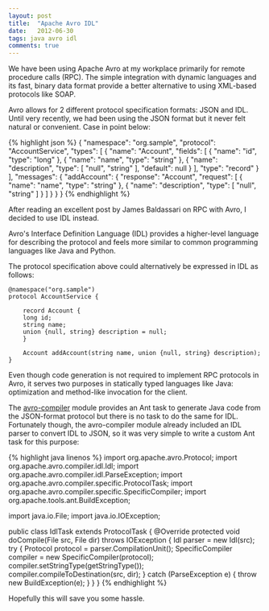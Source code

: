 ```yaml
---
layout: post
title:  "Apache Avro IDL"
date:   2012-06-30
tags: java avro idl
comments: true
---
```


We have been using Apache Avro at my workplace primarily for remote procedure calls (RPC). The simple integration with
dynamic languages and its fast, binary data format provide a better alternative to using XML-based protocols like SOAP.

Avro allows for 2 different protocol specification formats: JSON and IDL. Until very recently, we had been using the
JSON format but it never felt natural or convenient. Case in point below:

{% highlight json %}
{
  "namespace": "org.sample",
  "protocol": "AccountService",
  "types": [
    {
      "name": "Account",
      "fields": [
        {
          "name": "id",
          "type": "long"
        },
        {
          "name": "name",
          "type": "string"
        },
        {
          "name": "description",
          "type": [
            "null",
            "string"
          ],
          "default": null
        }
      ],
      "type": "record"
    }
  ],
  "messages": {
    "addAccount": {
      "response": "Account",
      "request": [
        {
          "name": "name",
          "type": "string"
        },
        {
          "name": "description",
          "type": [
            "null",
            "string"
          ]
        }
      ]
    }
  }
}
{% endhighlight %}

After reading an excellent post by James Baldassari on RPC with Avro, I decided to use IDL instead.

Avro's Interface Definition Language (IDL) provides a higher-level language for describing the protocol and feels more
similar to common programming languages like Java and Python.

The protocol specification above could alternatively be expressed in IDL as follows:

    @namespace("org.sample")
    protocol AccountService {

        record Account {
        long id;
        string name;
        union {null, string} description = null;
        }

        Account addAccount(string name, union {null, string} description);
    }

Even though code generation is not required to implement RPC protocols in Avro, it serves two purposes in statically
typed languages like Java: optimization and method-like invocation for the client.

The [avro-compiler][avro-compiler] module provides an Ant task to generate Java code from the JSON-format protocol but there is no task
to do the same for IDL. Fortunately though, the avro-compiler module already included an IDL parser to convert IDL to
JSON, so it was very simple to write a custom Ant task for this purpose:

{% highlight java linenos %}
import org.apache.avro.Protocol;
import org.apache.avro.compiler.idl.Idl;
import org.apache.avro.compiler.idl.ParseException;
import org.apache.avro.compiler.specific.ProtocolTask;
import org.apache.avro.compiler.specific.SpecificCompiler;
import org.apache.tools.ant.BuildException;

import java.io.File;
import java.io.IOException;

public class IdlTask extends ProtocolTask {
    @Override
    protected void doCompile(File src, File dir) throws IOException {
        Idl parser = new Idl(src);
        try {
            Protocol protocol = parser.CompilationUnit();
            SpecificCompiler compiler = new SpecificCompiler(protocol);
            compiler.setStringType(getStringType());
            compiler.compileToDestination(src, dir);
        } catch (ParseException e) {
            throw new BuildException(e);
        }
    }
}
{% endhighlight %}

Hopefully this will save you some hassle.

[avro-compiler]: http://central.maven.org/maven2/org/apache/avro/avro-compiler/